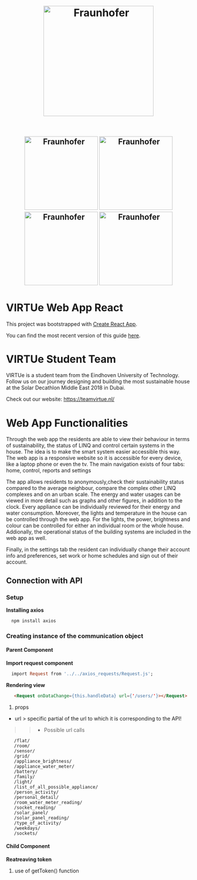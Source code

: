 <h1 align="center">
  <br>
  <img src="https://pbs.twimg.com/profile_images/910158554568515584/Gf6WD-iH_400x400.jpg" alt="Fraunhofer" width="300">
  
  <br>
</h1>
<h2 align="center">
  <br>
   <img src="https://teamvirtue.nl/wp-content/uploads/LINQ_Logo_Black-300x138.png" alt="Fraunhofer" width="200">
   <img src="http://www.sollite.net/images/img/2222222-01.jpg" alt="Fraunhofer" width="200">
   <img src="https://upload.wikimedia.org/wikipedia/commons/d/d3/Eindhoven_University_of_Technology_logo.svg" alt="Fraunhofer" width="200">
   <img src="https://cdn.worldvectorlogo.com/logos/fontys-39.svg" alt="Fraunhofer" width="200">
  <br>
</h2>

# VIRTUe Web App React

This project was bootstrapped with [Create React App](https://github.com/facebookincubator/create-react-app).

You can find the most recent version of this guide [here](https://github.com/facebook/create-react-app/blob/master/packages/react-scripts/template/README.md).

# VIRTUe Student Team
VIRTUe is a student team from the Eindhoven University of Technology. Follow us on our journey designing and building
the most sustainable house at the Solar Decathlon Middle East 2018 in Dubai.

Check out our website: https://teamvirtue.nl/

# Web App Functionalities
Through the web app the residents are able to view their behaviour in terms of sustainability, the status of LINQ and
control certain systems in the house. The idea is to make the smart system easier accessible this way. The web app is a
responsive website so it is accessible for every device, like a laptop phone or even the tv. The main navigation exists
of four tabs: home, control, reports and settings

The app allows residents to anonymously,check their sustainability status compared to the average neighbour, compare the
complex other LINQ complexes and on an urban scale. The energy and water usages can be viewed in more detail such as
graphs and other figures, in addition to the clock. Every appliance can be individually reviewed for their energy and
water consumption. Moreover, the lights and temperature in the house can be controlled through the web app. For the
lights, the power, brightness and colour can be controlled for either an individual room or the whole house. Addionally,
the operational status of the building systems are included in the web app as well.

Finally, in the settings tab the resident can individually change their account info and preferences, set work or home
schedules and sign out of their account.
## Connection with API
### Setup
**Installing axios**
```java
  npm install axios
```
### Creating instance of the communication object
#### Parent Component ####
**Import request component**
```ruby
  import Request from '../../axios_requests/Request.js';
```
**Rendering view**
~~~html
   <Request onDataChange={this.handleData} url={'/users/'}></Request>
~~~
1. props
  * url > specific partial of the url to which it is corresponding to the API!
   >> * Possible url calls 
   ~~~~/building/
      /flat/
      /room/
      /sensor/
      /grid/
      /appliance_brightness/
      /appliance_water_meter/
      /battery/
      /family/
      /light/
      /list_of_all_possible_appliance/
      /person_activity/
      /personal_detail/
      /room_water_meter_reading/
      /socket_reading/
      /solar_panel/
      /solar_panel_reading/
      /type_of_activity/
      /weekdays/
      /sockets/
   ~~~~
#### Child Component ####
**Reatreaving token**
1. use of getToken() function
```ruby

```
